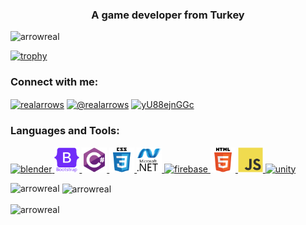 <h3 align="center">A game developer from Turkey</h3>

<p align="left"> <img src="https://komarev.com/ghpvc/?username=arrowreal&label=Profile%20views&color=ffffff&style=flat" alt="arrowreal" /> </p>

[![trophy](https://github-profile-trophy.vercel.app/?username=ryo-ma&theme=onedark)](https://github.com/arrowreal/github-profile-trophy)


<h3 align="left">Connect with me:</h3>
<p align="left">
<a href="https://instagram.com/realarrows" target="blank"><img align="center" src="https://raw.githubusercontent.com/rahuldkjain/github-profile-readme-generator/master/src/images/icons/Social/instagram.svg" alt="realarrows" height="30" width="40" /></a>
<a href="https://www.youtube.com/c/@realarrows" target="blank"><img align="center" src="https://raw.githubusercontent.com/rahuldkjain/github-profile-readme-generator/master/src/images/icons/Social/youtube.svg" alt="@realarrows" height="30" width="40" /></a>
<a href="https://discord.gg/yU88ejnGGc" target="blank"><img align="center" src="https://raw.githubusercontent.com/rahuldkjain/github-profile-readme-generator/master/src/images/icons/Social/discord.svg" alt="yU88ejnGGc" height="30" width="40" /></a>
</p>

<h3 align="left">Languages and Tools:</h3>
<p align="left"> <a href="https://www.blender.org/" target="_blank" rel="noreferrer"> <img src="https://download.blender.org/branding/community/blender_community_badge_white.svg" alt="blender" width="40" height="40"/> </a> <a href="https://getbootstrap.com" target="_blank" rel="noreferrer"> <img src="https://raw.githubusercontent.com/devicons/devicon/master/icons/bootstrap/bootstrap-plain-wordmark.svg" alt="bootstrap" width="40" height="40"/> </a> <a href="https://www.w3schools.com/cs/" target="_blank" rel="noreferrer"> <img src="https://raw.githubusercontent.com/devicons/devicon/master/icons/csharp/csharp-original.svg" alt="csharp" width="40" height="40"/> </a> <a href="https://www.w3schools.com/css/" target="_blank" rel="noreferrer"> <img src="https://raw.githubusercontent.com/devicons/devicon/master/icons/css3/css3-original-wordmark.svg" alt="css3" width="40" height="40"/> </a> <a href="https://dotnet.microsoft.com/" target="_blank" rel="noreferrer"> <img src="https://raw.githubusercontent.com/devicons/devicon/master/icons/dot-net/dot-net-original-wordmark.svg" alt="dotnet" width="40" height="40"/> </a> <a href="https://firebase.google.com/" target="_blank" rel="noreferrer"> <img src="https://www.vectorlogo.zone/logos/firebase/firebase-icon.svg" alt="firebase" width="40" height="40"/> </a> <a href="https://www.w3.org/html/" target="_blank" rel="noreferrer"> <img src="https://raw.githubusercontent.com/devicons/devicon/master/icons/html5/html5-original-wordmark.svg" alt="html5" width="40" height="40"/> </a> <a href="https://developer.mozilla.org/en-US/docs/Web/JavaScript" target="_blank" rel="noreferrer"> <img src="https://raw.githubusercontent.com/devicons/devicon/master/icons/javascript/javascript-original.svg" alt="javascript" width="40" height="40"/> </a> <a href="https://unity.com/" target="_blank" rel="noreferrer"> <img src="https://www.vectorlogo.zone/logos/unity3d/unity3d-icon.svg" alt="unity" width="40" height="40"/> </a> </p>

  <p><img align="left" src="https://github-readme-stats.vercel.app/api/top-langs?username=arrowreal&show_icons=true&locale=en&layout=compact" alt="arrowreal" /></p>

<p>&nbsp;<img align="center" src="https://github-readme-stats.vercel.app/api?username=arrowreal&show_icons=true&locale=en" alt="arrowreal" /></p>
  
<p><img align="center" src="https://github-readme-streak-stats.herokuapp.com/?user=arrowreal&" alt="arrowreal" /></p>
  

